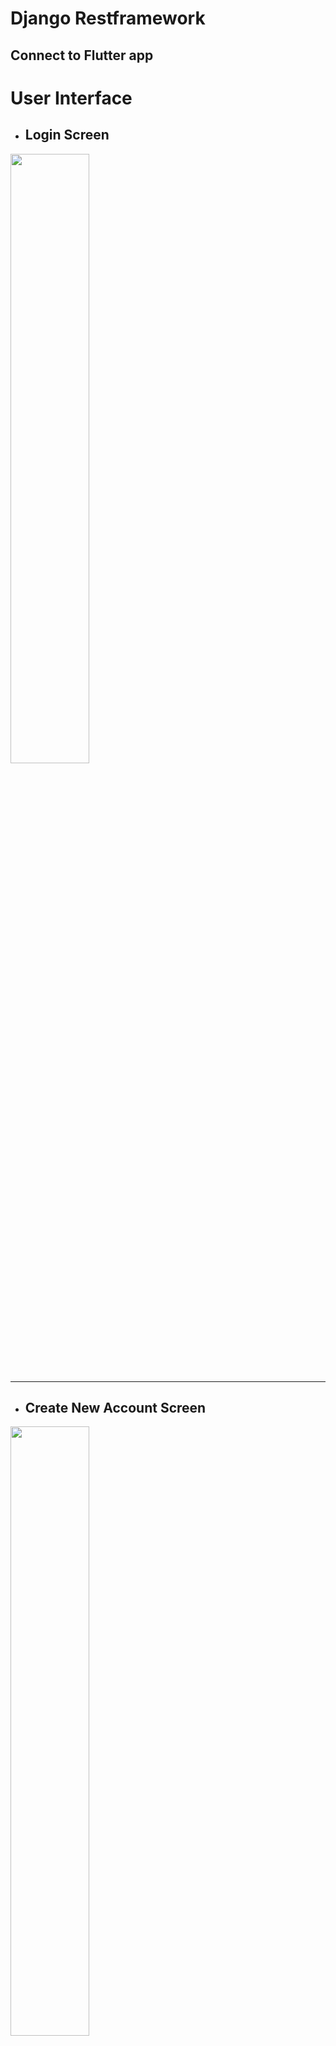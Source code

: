 # Django Restframework
## Connect to Flutter app

# User Interface

- ## Login Screen
<img src="https://github.com/pd28CSE/flutter-django-crud-authentication/assets/71305747/a497c17f-ef79-4856-b26f-9be2a297f4cb" width="50%" height="50%"><hr>


- ## Create New Account Screen
<img src="https://github.com/pd28CSE/flutter-django-crud-authentication/assets/71305747/a34cbb17-4ab7-4844-b7a4-2ff7f8eaedbb" width="50%" height="50%"><hr>


- ## Username/E-mail or Password Error
<img src="https://github.com/pd28CSE/flutter-django-crud-authentication/assets/71305747/edb7ceed-da65-4971-871e-40660038ce41" width="50%" height="50%"><hr>


- ## Task List Screen
<img src="https://github.com/pd28CSE/flutter-django-crud-authentication/assets/71305747/cf9bc280-999b-4934-839d-b5ce733d1c51" width="50%" height="50%"><hr>


- ## Task Detail Screen
<img src="https://github.com/pd28CSE/flutter-django-crud-authentication/assets/71305747/2d106365-3131-42b0-b8b9-37c1fe5c3087" width="50%" height="50%"><hr>

- ## Favorite List Screen
<img src="https://github.com/pd28CSE/flutter-django-crud-authentication/assets/71305747/69468b6e-5ef1-47b1-9a67-cb566ec8bcf7" width="50%" height="50%"><hr>


- ## Completed List Screen
<img src="https://github.com/pd28CSE/flutter-django-crud-authentication/assets/71305747/badbb0e2-ea27-4bf4-837b-52d59c23850e" width="50%" height="50%"><hr>


- ## Add New Task Screen
<img src="https://github.com/pd28CSE/flutter-django-crud-authentication/assets/71305747/23a0bda6-616e-4fb3-8f19-dccf473e49a4" width="50%" height="50%"><hr>


- ## Delete a Task
<img src="https://github.com/pd28CSE/flutter-django-crud-authentication/assets/71305747/247095d2-3dd2-49cf-88a2-0927414f3ee4" width="50%" height="50%"><hr>


- ## Show warning, if exiting without saving a task
<img src="https://github.com/pd28CSE/flutter-django-crud-authentication/assets/71305747/7c81c4b3-5dbe-4c93-912b-bcea11d704e0" width="50%" height="50%"><hr>


- ## Logout Confirmation
<img src="https://github.com/pd28CSE/flutter-django-crud-authentication/assets/71305747/805c485f-4cae-4f45-b437-5f67d1f09457" width="50%" height="50%"><hr>


# Generic Views are

> generics.CreateAPIView

> generics.ListCreateAPIView

> generics.ListAPIView

> generics.RetrieveAPIView

> generics.DestroyAPIView

> generics.UpdateAPIView


## User Functionality
Signin, SignUp API View

Create Task, Retrive Task, Update Task, Delete Task



# API Endpoints

# SignUp
## Post Request
    http://10.0.2.2:8000/create-user/

> Post Data

    {
        "username": "user",
        "email": "user@gmail.com",
        "first_name": "Mr",
        "last_name": "User"
        "password": "****"
    }

> Response Data

    {
        "username": "user",
        "email": "user@gmail.com",
        "first_name": "Mr",
        "last_name": "User"
    }

# Signin
## Post Request
    http://10.0.2.2:8000/api-token-auth/

> Post data

    {
        "username": "",
        "password": ""
    }

> Response Data

    {
        "token": "0cd78ca30aadc2214bfd2dead8b106bddf747943"
    }

# Create User Task
## Post Request
    http://10.0.2.2:8000/create-user-task/

> Post data

    {
        "task": "--Testing ---Task--",
        "iscomplete": true (optional),
        "isfavorite": true (optional)
    }

> Response data

    {
        "id": 17,
        "task": "--Testing ---Task--",
        "iscomplete": true,
        "isfavorite": true,
        "created": "2023-03-28T20:43:00.848604Z",
        "updated": "2023-03-28T20:43:00.848604Z"
    }

# Task List
## Get Request
    http://10.0.2.2:8000/task-list/

> Response Data

    [
        {
            "id": 11,
            "task": "this is my new task",
            "iscomplete": true,
            "isfavorite": true,
            "created": "2023-03-28T19:33:29.718476Z",
            "updated": "2023-03-28T20:35:21.694743Z"
        },
        {
            "id": 12,
            "task": "this is my new task",
            "iscomplete": true,
            "isfavorite": true,
            "created": "2023-03-28T19:35:00.870144Z",
            "updated": "2023-03-28T19:41:26.747352Z"
        }
    ]

# Details Task
## Get Request
    http://10.0.2.2:8000/task-list/<int:id>/task-details/

> Response Data

    {
        "id": 11,
        "task": "this is my new task",
        "iscomplete": true,
        "isfavorite": true,
        "created": "2023-03-28T19:33:29.718476Z",
        "updated": "2023-03-28T20:50:00.445759Z"
    }


# Delete Task
## Delete Request
    http://10.0.2.2:8000/task-list/<int:id>/delete-task/


# Update Task
## Put, Patch Request
    http://10.0.2.2:8000/task-list/<int:id>/update-task/

> Post Data

    {
        "task": "this is my new task",
        "iscomplete": true,
        "isfavorite": true
    }

> Response Data

    {
        "id": 11,
        "task": "this is my new task",
        "iscomplete": true,
        "isfavorite": true,
        "created": "2023-03-28T19:33:29.718476Z",
        "updated": "2023-03-28T20:35:21.694743Z"
    }




> [Django REST Framework Documentation](https://www.django-rest-framework.org/)

>[Classy Django REST Framework. For Customization](https://www.cdrf.co/)


> [Django REST Framework. From Youtube](https://www.youtube.com/watch?v=aoEcKdq3frU&list=PL4NIq30KvXLDES6CUeAWiSJNQzPsoBWI6&index=1)
